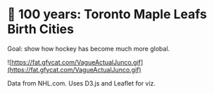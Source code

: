 # 🏒 100 years: Toronto Maple Leafs Birth Cities

Goal: show how hockey has become much more global.

![https://fat.gfycat.com/VagueActualJunco.gif](https://fat.gfycat.com/VagueActualJunco.gif)

Data from NHL.com. Uses D3.js and Leaflet for viz.
